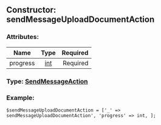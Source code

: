 ## Constructor: sendMessageUploadDocumentAction  

### Attributes:

| Name     |    Type       | Required |
|----------|:-------------:|---------:|
|progress|[int](../types/int.md) | Required|



### Type: [SendMessageAction](../types/SendMessageAction.md)


### Example:

```
$sendMessageUploadDocumentAction = ['_' => sendMessageUploadDocumentAction', 'progress' => int, ];
```